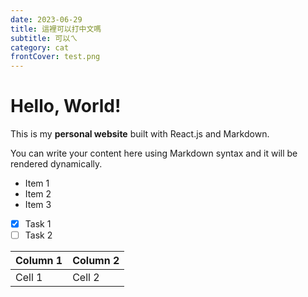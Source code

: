 ```yaml
---
date: 2023-06-29
title: 這裡可以打中文嗎
subtitle: 可以ㄟ
category: cat
frontCover: test.png
---
```



# Hello, World!
This is my **personal website** built with React.js and Markdown.

You can write your content here using Markdown syntax and it will be rendered dynamically.

- Item 1
- Item 2
- Item 3
- [x] Task 1
- [ ] Task 2

| Column 1 | Column 2 |
| -------- | -------- |
| Cell 1   | Cell 2   |